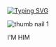 [![Typing SVG](https://readme-typing-svg.demolab.com?font=Fira+Code&pause=1000&width=435&lines=I'm+a+full-stack+developer+in+the+making.+;I'm+mostly+self-taught%2C+and+I'm+always+learning.;I'm+currently+learning+the+MERN+stack;%3C---Node.js--React.js---%3E;Waltz%2C+bad+nymph%2C+for+quick+jigs+vex;Glib+jocks+quiz+nymph+to+vex+dwarf)](https://git.io/typing-svg)


![thumb nail 1](https://github.com/user-attachments/assets/e765b365-5cb9-42f7-922b-0d35b6c17568)
 
 I'M HIM


<!--
**mwanjeronie/mwanjeronie** is a ✨ _special_ ✨ repository because its `README.md` (this file) appears on your GitHub profile.

Here are some ideas to get you started:

- 🔭 I’m currently working on ...
- 🌱 I’m currently learning ...!
- 👯 I’m looking to collaborate on ...
- 🤔 I’m looking for help with ...
- 💬 Ask me about ...
- 📫 How to reach me: ...
- 😄 Pronouns: ...
- ⚡ Fun fact: ...
-->
